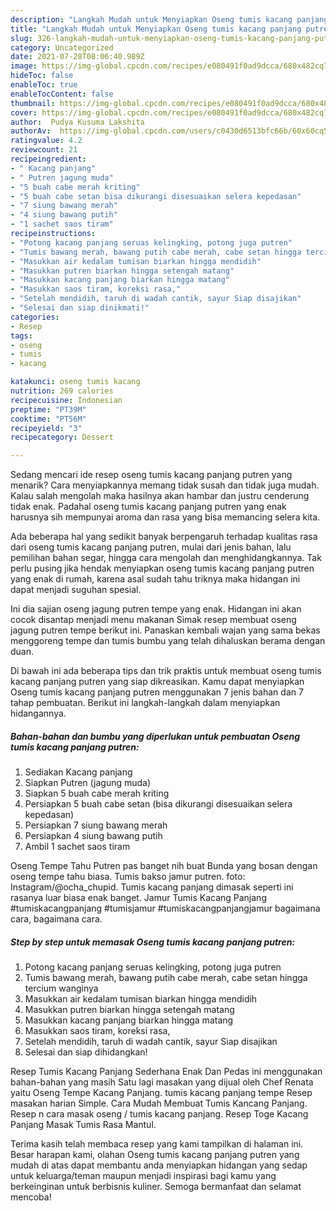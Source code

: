 ```yaml
---
description: "Langkah Mudah untuk Menyiapkan Oseng tumis kacang panjang putren yang Enak"
title: "Langkah Mudah untuk Menyiapkan Oseng tumis kacang panjang putren yang Enak"
slug: 326-langkah-mudah-untuk-menyiapkan-oseng-tumis-kacang-panjang-putren-yang-enak
category: Uncategorized
date: 2021-07-28T08:06:40.989Z
image: https://img-global.cpcdn.com/recipes/e080491f0ad9dcca/680x482cq70/oseng-tumis-kacang-panjang-putren-foto-resep-utama.jpg
hideToc: false
enableToc: true
enableTocContent: false
thumbnail: https://img-global.cpcdn.com/recipes/e080491f0ad9dcca/680x482cq70/oseng-tumis-kacang-panjang-putren-foto-resep-utama.jpg
cover: https://img-global.cpcdn.com/recipes/e080491f0ad9dcca/680x482cq70/oseng-tumis-kacang-panjang-putren-foto-resep-utama.jpg
author:  Pudya Kusuma Lakshita
authorAv:  https://img-global.cpcdn.com/users/c0430d6513bfc66b/60x60cq50/avatar.jpg
ratingvalue: 4.2
reviewcount: 21
recipeingredient:
- " Kacang panjang"
- " Putren jagung muda"
- "5 buah cabe merah kriting"
- "5 buah cabe setan bisa dikurangi disesuaikan selera kepedasan"
- "7 siung bawang merah"
- "4 siung bawang putih"
- "1 sachet saos tiram"
recipeinstructions:
- "Potong kacang panjang seruas kelingking, potong juga putren"
- "Tumis bawang merah, bawang putih cabe merah, cabe setan hingga tercium wanginya"
- "Masukkan air kedalam tumisan biarkan hingga mendidih"
- "Masukkan putren biarkan hingga setengah matang"
- "Masukkan kacang panjang biarkan hingga matang"
- "Masukkan saos tiram, koreksi rasa,"
- "Setelah mendidih, taruh di wadah cantik, sayur Siap disajikan"
- "Selesai dan siap dinikmati!"
categories:
- Resep
tags:
- oseng
- tumis
- kacang

katakunci: oseng tumis kacang 
nutrition: 269 calories
recipecuisine: Indonesian
preptime: "PT39M"
cooktime: "PT56M"
recipeyield: "3"
recipecategory: Dessert

---
```



Sedang mencari ide resep oseng tumis kacang panjang putren yang menarik? Cara menyiapkannya memang tidak susah dan tidak juga mudah. Kalau salah mengolah maka hasilnya akan hambar dan justru cenderung tidak enak. Padahal oseng tumis kacang panjang putren yang enak harusnya sih mempunyai aroma dan rasa yang bisa memancing selera kita.


Ada beberapa hal yang sedikit banyak berpengaruh terhadap kualitas rasa dari oseng tumis kacang panjang putren, mulai dari jenis bahan, lalu pemilihan bahan segar, hingga cara mengolah dan menghidangkannya. Tak perlu pusing jika hendak menyiapkan oseng tumis kacang panjang putren yang enak di rumah, karena asal sudah tahu triknya maka hidangan ini dapat menjadi suguhan spesial.

Ini dia sajian oseng jagung putren tempe yang enak. Hidangan ini akan cocok disantap menjadi menu makanan Simak resep membuat oseng jagung putren tempe berikut ini. Panaskan kembali wajan yang sama bekas menggoreng tempe dan tumis bumbu yang telah dihaluskan berama dengan duan.


Di bawah ini ada beberapa tips dan trik praktis untuk membuat oseng tumis kacang panjang putren yang siap dikreasikan. Kamu dapat menyiapkan Oseng tumis kacang panjang putren menggunakan 7 jenis bahan dan 7 tahap pembuatan. Berikut ini langkah-langkah dalam menyiapkan hidangannya.

<!--inarticleads1-->

##### Bahan-bahan dan bumbu yang diperlukan untuk pembuatan Oseng tumis kacang panjang putren:

1. Sediakan  Kacang panjang
1. Siapkan  Putren (jagung muda)
1. Siapkan 5 buah cabe merah kriting
1. Persiapkan 5 buah cabe setan (bisa dikurangi disesuaikan selera kepedasan)
1. Persiapkan 7 siung bawang merah
1. Persiapkan 4 siung bawang putih
1. Ambil 1 sachet saos tiram


Oseng Tempe Tahu Putren pas banget nih buat Bunda yang bosan dengan oseng tempe tahu biasa. Tumis bakso jamur putren. foto: Instagram/@ocha_chupid. Tumis kacang panjang dimasak seperti ini rasanya luar biasa enak banget. Jamur Tumis Kacang Panjang #tumiskacangpanjang #tumisjamur #tumiskacangpanjangjamur bagaimana cara, bagaimana cara. 

<!--inarticleads2-->

##### Step by step untuk memasak Oseng tumis kacang panjang putren:

1. Potong kacang panjang seruas kelingking, potong juga putren
1. Tumis bawang merah, bawang putih cabe merah, cabe setan hingga tercium wanginya
1. Masukkan air kedalam tumisan biarkan hingga mendidih
1. Masukkan putren biarkan hingga setengah matang
1. Masukkan kacang panjang biarkan hingga matang
1. Masukkan saos tiram, koreksi rasa,
1. Setelah mendidih, taruh di wadah cantik, sayur Siap disajikan
1. Selesai dan siap dihidangkan!

Resep Tumis Kacang Panjang Sederhana Enak Dan Pedas ini menggunakan bahan-bahan yang masih Satu lagi masakan yang dijual oleh Chef Renata yaitu Oseng Tempe Kacang Panjang. tumis kacang panjang tempe Resep masakan harian Simple. Cara Mudah Membuat Tumis Kancang Panjang. Resep n cara masak oseng / tumis kacang panjang. Resep Toge Kacang Panjang Masak Tumis Rasa Mantul. 

Terima kasih telah membaca resep yang kami tampilkan di halaman ini. Besar harapan kami, olahan Oseng tumis kacang panjang putren yang mudah di atas dapat membantu anda menyiapkan hidangan yang sedap untuk keluarga/teman maupun menjadi inspirasi bagi kamu yang berkeinginan untuk berbisnis kuliner. Semoga bermanfaat dan selamat mencoba!
